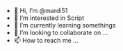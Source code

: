 - 👋 Hi, I’m @mardi51
- 👀 I’m interested in Script
- 🌱 I’m currently learning somethings
- 💞️ I’m looking to collaborate on ...
- 📫 How to reach me ...

<!---
mardi51/mardi51 is a ✨ special ✨ repository because its `README.md` (this file) appears on your GitHub profile.
You can click the Preview link to take a look at your changes.
--->

